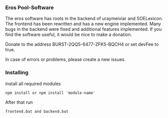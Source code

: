 ### Eros Pool-Software
The eros software has roots in the backend of uraymeiviar and SOELexicon. The frontend has been rewritten and has a new engine implemented. Many bugs in the backend were fixed and additional features implemented. If you find the software useful, it would be nice to make a donation.

Donate to the address BURST-2QQ5-6477-ZFK5-BQCH4 or set devFee to true.

In case of errors or problems, please create a new issues.

### Installing

install all required modules

```
npm install or npm install 'module-name'
```

After that run

```
frontend.bat and backend.bat
```

